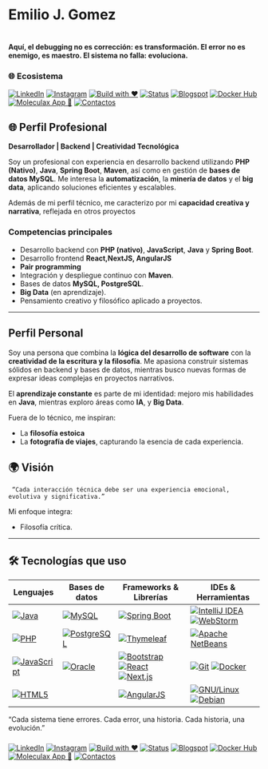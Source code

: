 # Emilio J. Gomez 
# 
 **Aquí, el debugging no es corrección: es transformación. El error no es enemigo, es maestro. El sistema no falla: evoluciona.**
###  
### 🌐 Ecosistema 

[![LinkedIn](https://img.shields.io/badge/LinkedIn-%230A66C2.svg?logo=linkedin&logoColor=white)](https://www.linkedin.com/in/moleculax)
[![Instagram](https://img.shields.io/badge/Instagram-%23E4405F.svg?logo=instagram&logoColor=white)](https://www.instagram.com/moleculax)
[![Build with ❤️](https://img.shields.io/badge/built%20with-%E2%9D%A4-red)]()
[![Status](https://img.shields.io/badge/status-en%20evolución-8A2BE2)]()
[![Blogspot](https://img.shields.io/badge/Blogspot-%23FF5722.svg?logo=blogger&logoColor=white)](http://moleculax.blogspot.com)
[![Docker Hub](https://img.shields.io/badge/Docker-%230db7ed.svg?logo=docker&logoColor=white)](https://hub.docker.com/u/moleculax)
[![Moleculax App 🚀](https://img.shields.io/badge/Moleculax%20App-%23000000.svg?logo=vercel&logoColor=white)](https://moleculaxapp.vercel.app/)
[![Contactos](https://img.shields.io/badge/Contactos-%23007BFF.svg?logo=gmail&logoColor=white)](https://moleculaxapp.vercel.app/contactosRedis)



##
## 🌐 Perfil Profesional

**Desarrollador  | Backend  | Creatividad Tecnológica**

Soy un profesional con experiencia en desarrollo backend utilizando **PHP (Nativo)**, **Java**, **Spring Boot**, **Maven**, así como en gestión de **bases de datos MySQL**. Me interesa la **automatización**, la **minería de datos** y el **big data**, aplicando soluciones eficientes y escalables.
 

Además de mi perfil técnico, me caracterizo por mi **capacidad creativa y narrativa**, reflejada en otros proyectos 

### Competencias principales
- Desarrollo backend con **PHP (nativo)**, **JavaScript**, **Java** y **Spring Boot**.
- Desarrollo frontend **React,NextJS, AngularJS**
- **Pair programming**
- Integración y despliegue continuo con **Maven**.
- Bases de datos **MySQL, PostgreSQL**.
-  **Big Data** (en aprendizaje).
- Pensamiento creativo y filosófico aplicado a proyectos.

---

##  Perfil Personal

Soy una persona que combina la **lógica del desarrollo de software** con la **creatividad de la escritura y la filosofía**. Me apasiona construir sistemas sólidos en backend y bases de datos, mientras busco nuevas formas de expresar ideas complejas en proyectos narrativos.

El **aprendizaje constante** es parte de mi identidad: mejoro mis habilidades en **Java**, mientras exploro áreas como **IA**, y  **Big Data**.

Fuera de lo técnico, me inspiran:
- La **filosofía estoica**
- La **fotografía de viajes**, capturando la esencia de cada experiencia.

## 🌍 Visión
```
 “Cada interacción técnica debe ser una experiencia emocional, evolutiva y significativa.”
```
Mi enfoque integra:
- Filosofía crítica.

---

## 🛠️ Tecnologías que uso








| Lenguajes                              | Bases de datos                                                                 | Frameworks & Librerías                                                                                     | IDEs & Herramientas                                                              |
|----------------------------------------|--------------------------------------------------------------------------------|--------------------------------------------------------------------------------------------------------------|----------------------------------------------------------------------------------|
| [![Java](https://img.shields.io/badge/Java-007396.svg?logo=java&logoColor=white)](https://www.java.com/) | [![MySQL](https://img.shields.io/badge/MySQL-4479A1.svg?logo=mysql&logoColor=white)](https://www.mysql.com/) | [![Spring Boot](https://img.shields.io/badge/Spring_Boot-6DB33F.svg?logo=springboot&logoColor=white)](https://spring.io/projects/spring-boot) | [![IntelliJ IDEA](https://img.shields.io/badge/IntelliJ_IDEA-000000.svg?logo=intellijidea&logoColor=white)](https://www.jetbrains.com/idea/) [![WebStorm](https://img.shields.io/badge/WebStorm-000000.svg?logo=webstorm&logoColor=white)](https://www.jetbrains.com/webstorm/) |
| [![PHP](https://img.shields.io/badge/PHP-777BB4.svg?logo=php&logoColor=white)](https://www.php.net/) | [![PostgreSQL](https://img.shields.io/badge/PostgreSQL-4169E1.svg?logo=postgresql&logoColor=white)](https://www.postgresql.org/) | [![Thymeleaf](https://img.shields.io/badge/Thymeleaf-005F0F.svg?logo=thymeleaf&logoColor=white)](https://www.thymeleaf.org/) | [![Apache NetBeans](https://img.shields.io/badge/Apache_NetBeans-1B6AC6.svg?logo=apache&logoColor=white)](https://netbeans.apache.org/) |
| [![JavaScript](https://img.shields.io/badge/JavaScript-F7DF1E.svg?logo=javascript&logoColor=black)](https://developer.mozilla.org/en-US/docs/Web/JavaScript) | [![Oracle](https://img.shields.io/badge/Oracle-F80000.svg?logo=oracle&logoColor=white)](https://www.oracle.com/database/) | [![Bootstrap](https://img.shields.io/badge/Bootstrap-7952B3.svg?logo=bootstrap&logoColor=white)](https://getbootstrap.com/) [![React](https://img.shields.io/badge/React-61DAFB.svg?logo=react&logoColor=black)](https://react.dev/) [![Next.js](https://img.shields.io/badge/Next.js-000000.svg?logo=nextdotjs&logoColor=white)](https://nextjs.org/) | [![Git](https://img.shields.io/badge/Git-F05032.svg?logo=git&logoColor=white)](https://git-scm.com/) [![Docker](https://img.shields.io/badge/Docker-2496ED.svg?logo=docker&logoColor=white)](https://www.docker.com/) |
| [![HTML5](https://img.shields.io/badge/HTML5-E34F26.svg?logo=html5&logoColor=white)](https://developer.mozilla.org/en-US/docs/Web/HTML) | &nbsp; | [![AngularJS](https://img.shields.io/badge/AngularJS-E23237.svg?logo=angularjs&logoColor=white)](https://angularjs.org/) | [![GNU/Linux](https://img.shields.io/badge/GNU/Linux-333333.svg?logo=linux&logoColor=white)](https://www.gnu.org/) [![Debian](https://img.shields.io/badge/Debian-A81D33.svg?logo=debian&logoColor=white)](https://www.debian.org/) |




 “Cada sistema tiene errores. Cada error, una historia. Cada historia, una evolución.”



###  
[![LinkedIn](https://img.shields.io/badge/LinkedIn-%230A66C2.svg?logo=linkedin&logoColor=white)](https://www.linkedin.com/in/moleculax)
[![Instagram](https://img.shields.io/badge/Instagram-%23E4405F.svg?logo=instagram&logoColor=white)](https://www.instagram.com/moleculax)
[![Build with ❤️](https://img.shields.io/badge/built%20with-%E2%9D%A4-red)]()
[![Status](https://img.shields.io/badge/status-en%20evolución-8A2BE2)]()
[![Blogspot](https://img.shields.io/badge/Blogspot-%23FF5722.svg?logo=blogger&logoColor=white)](http://moleculax.blogspot.com)
[![Docker Hub](https://img.shields.io/badge/Docker-%230db7ed.svg?logo=docker&logoColor=white)](https://hub.docker.com/u/moleculax)
[![Moleculax App 🚀](https://img.shields.io/badge/Moleculax%20App-%23000000.svg?logo=vercel&logoColor=white)](https://moleculaxapp.vercel.app/)
[![Contactos](https://img.shields.io/badge/Contactos-%23007BFF.svg?logo=gmail&logoColor=white)](https://moleculaxapp.vercel.app/contactosRedis)
###


